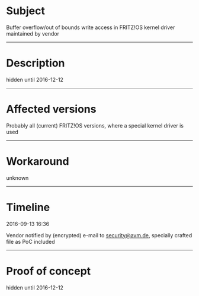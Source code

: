 # Subject
Buffer overflow/out of bounds write access in FRITZ!OS kernel driver maintained by vendor

***

# Description

hidden until 2016-12-12

***

# Affected versions

Probably all (current) FRITZ!OS versions, where a special kernel driver is used


***

# Workaround

unknown

***

# Timeline

2016-09-13 16:36

Vendor notified by (encrypted) e-mail to security@avm.de, specially crafted file as PoC included

***

# Proof of concept

hidden until 2016-12-12

